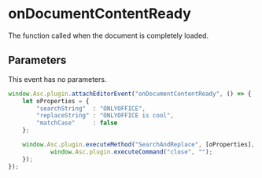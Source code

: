 # onDocumentContentReady

The function called when the document is completely loaded.

## Parameters

This event has no parameters.

```javascript
window.Asc.plugin.attachEditorEvent("onDocumentContentReady", () => {
    let oProperties = {
        "searchString"  : "ONLYOFFICE",
        "replaceString" : "ONLYOFFICE is cool",
        "matchCase"     : false
    };

    window.Asc.plugin.executeMethod("SearchAndReplace", [oProperties], function() {
            window.Asc.plugin.executeCommand("close", "");
    });
});
```

